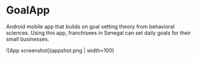 # GoalApp
Android mobile app that builds on goal setting theory from behavioral sciences. Using this app, franchisees in Senegal can set daily goals for their small businesses.

![App screenshot](appshot.png | width=100)

